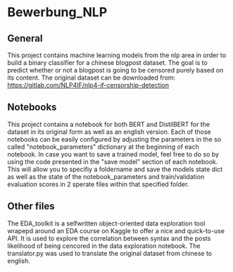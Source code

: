 # Bewerbung_NLP

## General
This project contains machine learning models from the nlp area in order to build a binary classifier for a chinese blogpost dataset. The goal is to predict whether or not a blogpost is going to be censored purely based on its content.
The original dataset can be downloaded from: https://gitlab.com/NLP4IF/nlp4-if-censorship-detection

## Notebooks
This project contains a notebook for both BERT and DistilBERT for the dataset in its original form as well as an english version. Each of those notebooks can be easily configured by adjusting the parameters in the so called "notebook_parameters" dictionary at the beginning of each notebook.
In case you want to save a trained model, feel free to do so by using the code presented in the "save model" section of each notebook. This will allow you to specifiy a foldername and save the models state dict as well as the state of the notebook_parameters and train/validation evaluation scores in 2 sperate files within that specified folder.

## Other files
The EDA_toolkit is a selfwritten object-oriented data exploration tool wrapepd around an EDA course on Kaggle to offer a nice and quick-to-use API. It is used to explore the correlation between syntax and the posts likelihood of being cencored in the data exploration notebook. 
The translator.py was used to translate the original dataset from chinese to english.
